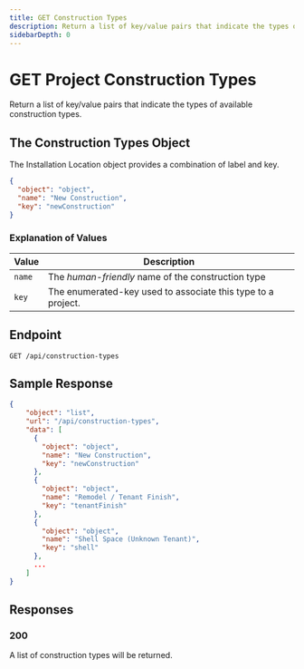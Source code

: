```yaml
---
title: GET Construction Types
description: Return a list of key/value pairs that indicate the types of available construction types.
sidebarDepth: 0
---
```


# GET Project Construction Types

Return a list of key/value pairs that indicate the types of available construction types.

## The Construction Types Object

The Installation Location object provides a combination of label and key.

```json
{
  "object": "object",
  "name": "New Construction",
  "key": "newConstruction"
}
```

### Explanation of Values

| Value                       | Description                                                  |
|-----------------------------|--------------------------------------------------------------|
| `name`                      | The *human-friendly* name of the construction type           |
| `key`                       | The enumerated-key used to associate this type to a project. |


## Endpoint

``` http
GET /api/construction-types
```

## Sample Response

```json
{
    "object": "list",
    "url": "/api/construction-types",
    "data": [
      {
        "object": "object",
        "name": "New Construction",
        "key": "newConstruction"
      },
      {
        "object": "object",
        "name": "Remodel / Tenant Finish",
        "key": "tenantFinish"
      },
      {
        "object": "object",
        "name": "Shell Space (Unknown Tenant)",
        "key": "shell"
      },
      ...
    ]
}
```

## Responses

### 200 <Badge text="success" type="success" />

A list of construction types will be returned.